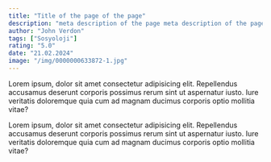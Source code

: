 ```yaml
---
title: "Title of the page of the page"
description: "meta description of the page meta description of the page meta description of meta description of the page meta description of the page meta description of"
author: "John Verdon"
tags: ["Sosyoloji"]
rating: "5.0"
date: "21.02.2024"
image: "/img/0000000633872-1.jpg"
---
```


Lorem ipsum, dolor sit amet consectetur adipisicing elit. Repellendus
accusamus deserunt corporis possimus rerum sint ut aspernatur iusto. Iure
veritatis doloremque quia cum ad magnam ducimus corporis optio mollitia
vitae?

Lorem ipsum, dolor sit amet consectetur adipisicing elit. Repellendus
accusamus deserunt corporis possimus rerum sint ut aspernatur iusto. Iure
veritatis doloremque quia cum ad magnam ducimus corporis optio mollitia
vitae?
